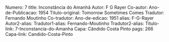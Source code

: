 Numero: 7
title: Inconstância do Amanhã
Autor: F G Rayer
Co-autor: 
Ano-de-Publicacao: 1954
Titulo-original: Tomorrow Sometimes Comes
Tradutor: Fernando Moutinho
Co-tradutor: 
Ano-de-edicao: 1951
alias: F-G-Rayer
Autor2-alias: 
Tradutor1-alias: Fernando-Moutinho
Tradutor2-alias: 
Titulo-link: 7-Inconstancia-do-Amanha
Capa: Cândido Costa Pinto
pags: 266
Capa-link: Candido-Costa-Pinto